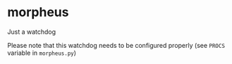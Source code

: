 # morpheus
Just a watchdog

Please note that this watchdog needs to be configured properly (see `PROCS` variable in `morpheus.py`)
